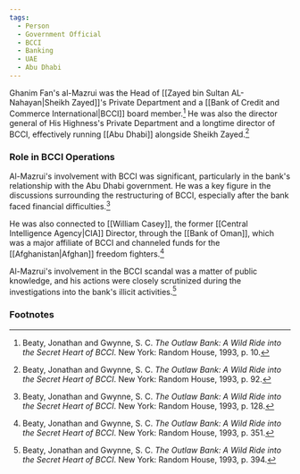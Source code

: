 ```yaml
---
tags:
  - Person
  - Government Official
  - BCCI
  - Banking
  - UAE
  - Abu Dhabi
---
```

Ghanim Fan's al-Mazrui was the Head of [[Zayed bin Sultan AL-Nahayan|Sheikh Zayed]]'s Private Department and a [[Bank of Credit and Commerce International|BCCI]] board member.[^1] He was also the director general of His Highness's Private Department and a longtime director of BCCI, effectively running [[Abu Dhabi]] alongside Sheikh Zayed.[^2]

### Role in BCCI Operations

Al-Mazrui's involvement with BCCI was significant, particularly in the bank's relationship with the Abu Dhabi government. He was a key figure in the discussions surrounding the restructuring of BCCI, especially after the bank faced financial difficulties.[^3]

He was also connected to [[William Casey]], the former [[Central Intelligence Agency|CIA]] Director, through the [[Bank of Oman]], which was a major affiliate of BCCI and channeled funds for the [[Afghanistan|Afghan]] freedom fighters.[^4]

Al-Mazrui's involvement in the BCCI scandal was a matter of public knowledge, and his actions were closely scrutinized during the investigations into the bank's illicit activities.[^5]

### Footnotes

[^1]: Beaty, Jonathan and Gwynne, S. C. *The Outlaw Bank: A Wild Ride into the Secret Heart of BCCI*. New York: Random House, 1993, p. 10.
[^2]: Beaty, Jonathan and Gwynne, S. C. *The Outlaw Bank: A Wild Ride into the Secret Heart of BCCI*. New York: Random House, 1993, p. 92.
[^3]: Beaty, Jonathan and Gwynne, S. C. *The Outlaw Bank: A Wild Ride into the Secret Heart of BCCI*. New York: Random House, 1993, p. 128.
[^4]: Beaty, Jonathan and Gwynne, S. C. *The Outlaw Bank: A Wild Ride into the Secret Heart of BCCI*. New York: Random House, 1993, p. 351.
[^5]: Beaty, Jonathan and Gwynne, S. C. *The Outlaw Bank: A Wild Ride into the Secret Heart of BCCI*. New York: Random House, 1993, p. 394.

